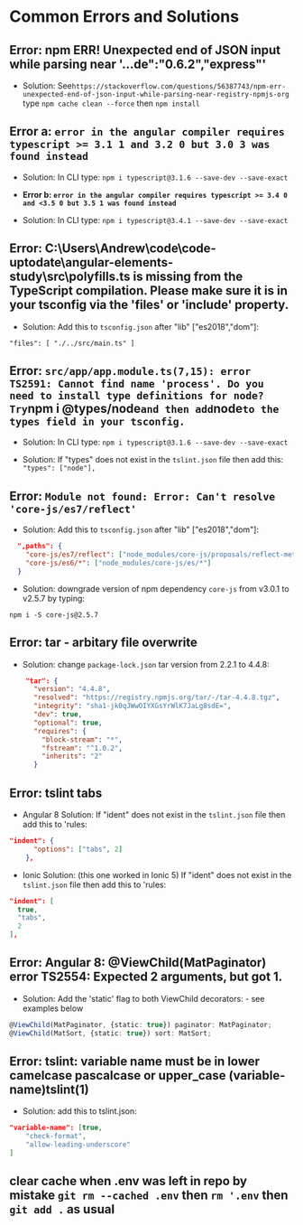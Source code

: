 # Common Errors and Solutions

## **Error: npm ERR! Unexpected end of JSON input while parsing near '...de":"0.6.2","express"'**

* Solution: See`https://stackoverflow.com/questions/56387743/npm-err-unexpected-end-of-json-input-while-parsing-near-registry-npmjs-org` type `npm cache clean --force` then `npm install`

## **Error a: `error in the angular compiler requires typescript >= 3.1 1 and 3.2 0 but 3.0 3 was found instead`**

* Solution: In CLI type: `npm i typescript@3.1.6 --save-dev --save-exact`

* **Error b: `error in the angular compiler requires typescript >= 3.4 0 and <3.5 0 but 3.5 1 was found instead`**

* Solution: In CLI type: `npm i typescript@3.4.1 --save-dev --save-exact`

## **Error: C:\Users\Andrew\code\code-uptodate\angular-elements-study\src\polyfills.ts is missing from the TypeScript compilation. Please make sure it is in your tsconfig via the 'files' or 'include' property.**

* Solution: Add this to `tsconfig.json` after "lib" ["es2018","dom"]:

`"files": [
    "./../src/main.ts"
  ]`

## **Error: `src/app/app.module.ts(7,15): error TS2591: Cannot find name 'process'. Do you need to install type definitions for node? Try`npm i @types/node`and then add`node`to the types field in your tsconfig.`**

* Solution: In CLI type: `npm i typescript@3.1.6 --save-dev --save-exact`

* Solution: If "types" does not exist in the `tslint.json` file then add this: `"types": ["node"],`

## **Error: `Module not found: Error: Can't resolve 'core-js/es7/reflect'`**

* Solution: Add this to `tsconfig.json` after "lib" ["es2018","dom"]:

```json
  ",paths": {
    "core-js/es7/reflect": ["node_modules/core-js/proposals/reflect-metadata"],
    "core-js/es6/*": ["node_modules/core-js/es/*"]
  }
```

* Solution: downgrade version of npm dependency `core-js` from v3.0.1 to v2.5.7 by typing:

`npm i -S core-js@2.5.7`

## **Error: tar - arbitary file overwrite**

* Solution: change `package-lock.json` tar version from 2.2.1 to 4.4.8:

```json
    "tar": {
      "version": "4.4.8",
      "resolved": "https://registry.npmjs.org/tar/-/tar-4.4.8.tgz",
      "integrity": "sha1-jk0qJWwOIYXGsYrWlK7JaLg8sdE=",
      "dev": true,
      "optional": true,
      "requires": {
        "block-stream": "*",
        "fstream": "^1.0.2",
        "inherits": "2"
      }
```

## **Error: tslint tabs**

* Angular 8 Solution: If "ident" does not exist in the `tslint.json` file then add this to 'rules:

```json
"indent": {
      "options": ["tabs", 2]
    },
```

* Ionic Solution: (this one worked in Ionic 5) If "ident" does not exist in the `tslint.json` file then add this to 'rules:

```json
"indent": [
  true,
  "tabs",
  2
],
```

## **Error: Angular 8: @ViewChild(MatPaginator) error TS2554: Expected 2 arguments, but got 1.**

* Solution: Add the 'static' flag to both ViewChild decorators: - see examples below

```typescript
@ViewChild(MatPaginator, {static: true}) paginator: MatPaginator;
@ViewChild(MatSort, {static: true}) sort: MatSort;
```

## **Error: tslint: variable name must be in lower camelcase pascalcase or upper_case (variable-name)tslint(1)**

* Solution: add this to tslint.json:

```json
"variable-name": [true,
    "check-format",
    "allow-leading-underscore"
]
```

## **clear cache when .env was left in repo by mistake** `git rm --cached .env` then `rm '.env` then `git add .` as usual
